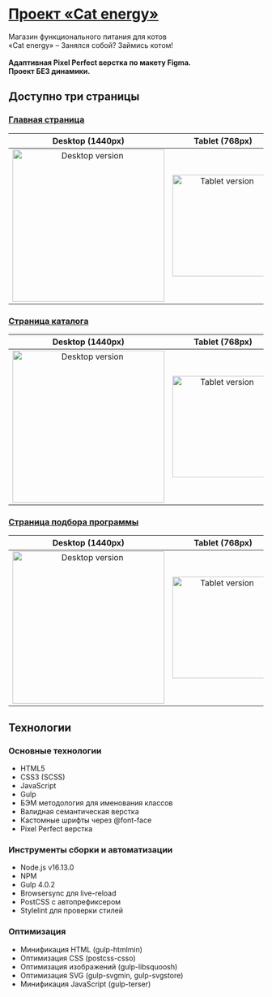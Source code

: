 # [Проект «Cat energy»](https://denispan.github.io/cat-energy-shop/index.html)

Магазин функционального питания для котов </br> «Cat energy» – Занялся собой? Займись котом! </br></br>
<strong>Адаптивная Pixel Perfect верстка по макету Figma. </br> Проект БЕЗ динамики. </strong>

## Доступно три страницы

### [Главная страница](https://denispan.github.io/cat-energy-shop/index.html)
| Desktop (1440px) | Tablet (768px) | Mobile (320px) |
|:---------------:|:--------------:|:----------------:|
| <img width="300" alt="Desktop version" src="https://github.com/user-attachments/assets/0e2274fd-c20d-4a38-bb66-460847b2949a" /> | <img width="200" alt="Tablet version" src="https://github.com/user-attachments/assets/58c59b62-1faf-4c85-a5ba-9806f90f4034" /> | <img width="150" alt="Mobile version" src="https://github.com/user-attachments/assets/d72bb8ae-ace4-495c-aba4-5dae11da9e0b" /> |



### [Страница каталога](https://denispan.github.io/cat-energy-shop/catalog.html)
| Desktop (1440px) | Tablet (768px) | Mobile (320px) |
|:---------------:|:--------------:|:----------------:|
| <img width="300" alt="Desktop version" src="https://github.com/user-attachments/assets/7e96e91e-2724-43c8-82f5-c1babdf6e039" /> | <img width="200" alt="Tablet version" src="https://github.com/user-attachments/assets/4dc98d1c-d29e-4f40-86f5-523f37e56c8d" /> | <img width="150" alt="Mobile version" src="https://github.com/user-attachments/assets/9a1b3719-8e99-43df-b82e-a28a0e41a373" /> |

### [Страница подбора программы](https://denispan.github.io/cat-energy-shop/form.html)
| Desktop (1440px) | Tablet (768px) | Mobile (320px) |
|:---------------:|:--------------:|:----------------:|
| <img width="300" alt="Desktop version" src="https://github.com/user-attachments/assets/bd717c4c-7711-4cf2-93ea-20a76f6146c3" /> | <img width="200" alt="Tablet version" src="https://github.com/user-attachments/assets/e637f372-cfdd-44ba-b2fa-e69cc94a93c4" /> | <img width="150" alt="Mobile version" src="https://github.com/user-attachments/assets/af25e146-63b4-402c-8614-32a6343b6eb6" /> |




## Технологии

### Основные технологии

- HTML5
- CSS3 (SCSS)
- JavaScript
- Gulp
- БЭМ методология для именования классов
- Валидная семантическая верстка
- Кастомные шрифты через @font-face
- Pixel Perfect верстка

### Инструменты сборки и автоматизации
- Node.js v16.13.0
- NPM
- Gulp 4.0.2
- Browsersync для live-reload
- PostCSS с автопрефиксером
- Stylelint для проверки стилей

### Оптимизация
- Минификация HTML (gulp-htmlmin)
- Оптимизация CSS (postcss-csso)
- Оптимизация изображений (gulp-libsquoosh)
- Оптимизация SVG (gulp-svgmin, gulp-svgstore)
- Минификация JavaScript (gulp-terser)
